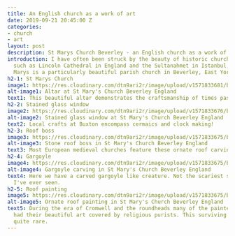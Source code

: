 ```yaml
---
title: An English church as a work of art
date: 2019-09-21 20:45:00 Z
categories:
- church
- art
layout: post
description: St Marys Church Beverley - an English church as a work of art
introduction: I have often been struck by the beauty of historic churches and mosques
  such as Lincoln Cathedral in England and the Sultanahmet in Istanbul, Turkey. St
  Marys is a particularly beautiful parish church in Beverley, East Yorkshire.
h2-1: St Marys Church
image1: https://res.cloudinary.com/dtn9ari2r/image/upload/v1571833681/blog/DSC_0051.jpg
alt-image1: Altar at St Mary's Church Beverley England
text1: This beautiful altar demonstrates the craftsmanship of times past.
h2-2: Stained glass window
image2: https://res.cloudinary.com/dtn9ari2r/image/upload/v1571833676/blog/DSC_0059.jpg
alt-image2: Stained glass window at St Mary's Church Beverley England
text2: Local crafts at Buxton encompass cermaics and clock making!
h2-3: Roof boss
image3: https://res.cloudinary.com/dtn9ari2r/image/upload/v1571833675/blog/DSC_0055.jpg
alt-image3: Stone roof boss in St Mary's Church Beverley England
text3: Most European medieval churches feature these ornate roof carvings.
h2-4: Gargoyle
image4: https://res.cloudinary.com/dtn9ari2r/image/upload/v1571833675/blog/DSC_0053.jpg
alt-image4: Gargoyle carving in St Mary's Church Beverley England
text4: Here we have a carved gargoyle like creature. Not the scariest such carving
  I've ever seen.
h2-5: Roof painting
image5: https://res.cloudinary.com/dtn9ari2r/image/upload/v1571833675/blog/DSC_0056.jpg
alt-image5: Ornate roof painting in St Mary's Church Beverley England
text5: During the era of Cromwell and the roundheads many of the painted English churches
  had their beautiful art covered by religious purists. This surviving example is
  quite rare.
---
```


